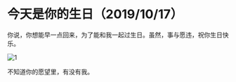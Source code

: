 # 今天是你的生日（2019/10/17）

你说，你想能早一点回来，为了能和我一起过生日。虽然，事与愿违，祝你生日快乐。

![1](https://ws1017.github.io/src/image/Xnip2019-12-11_13-25-29.jpg)

不知道你的愿望里，有没有我。